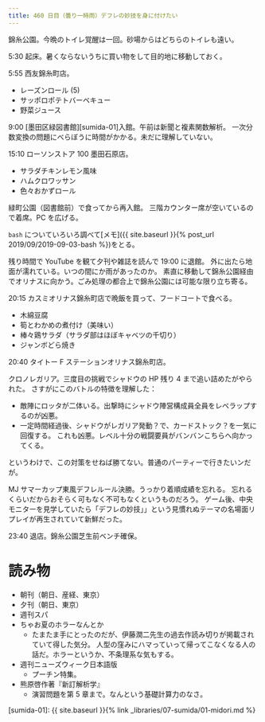 ```yaml
---
title: 460 日目（曇り一時雨）デフレの妙技を身に付けたい
---
```


錦糸公園。今晩のトイレ覚醒は一回。砂場からはどちらのトイレも遠い。

5:30 起床。暑くならないうちに買い物をして目的地に移動しておく。

5:55 西友錦糸町店。
* レーズンロール (5)
* サッポロポテトバーベキュー
* 野菜ジュース

9:00 [墨田区緑図書館][sumida-01]入館。午前は新聞と複素関数解析。
一次分数変換の問題にべらぼうに時間がかかる。未だに理解していない。

15:10 ローソンストア 100 墨田石原店。
* サラダチキンレモン風味
* ハムクロワッサン
* 色々おかずロール

緑町公園（図書館前）で食ってから再入館。
三階カウンター席が空いているので着席。PC を広げる。

`bash` についていろいろ調べて[メモ]({{ site.baseurl }}{% post_url 2019/09/2019-09-03-bash %})をとる。

残り時間で YouTube を観て夕刊や雑誌を読んで 19:00 に退館。
外に出たら地面が濡れている。いつの間にか雨があったのか。
素直に移動して錦糸公園経由でオリナスに向かう。ごみ処理の都合上で錦糸公園には可能な限り立ち寄る。

20:15 カスミオリナス錦糸町店で晩飯を買って、フードコートで食べる。
* 木綿豆腐
* 筍とわかめの煮付け（美味い）
* 棒々鶏サラダ（サラダ部はほぼキャベツの千切り）
* ジャンボどら焼き

20:40 タイトー F ステーションオリナス錦糸町店。

クロノレガリア。三度目の挑戦でシャドウの HP 残り 4 まで追い詰めたがやられた。
さすがにこのバトルの特徴を理解した：
* 敵陣にロッタが二体いる。出撃時にシャドウ陣営構成員全員をレベラップするのが凶悪。
* 一定時間経過後、シャドウがレガリア発動？で、カードストック？を一気に回復する。
  これも凶悪。レベル十分の戦闘要員がバンバンこちらへ向かってくる。

というわけで、この対策をせねば勝てない。普通のパーティーで行きたいンだが。

MJ サマーカップ東風デフレルール決勝。うっかり着順成績を忘れる。
忘れるくらいだからおそらく可もなく不可もなくというものだろう。
ゲーム後、中央モニターを見学していたら「デフレの妙技」」という見慣れぬテーマの名場面リプレイが再生されていて新鮮だった。

23:40 退店。錦糸公園芝生前ベンチ確保。

# 読み物

* 朝刊（朝日、産経、東京）
* 夕刊（朝日、東京）
* 週刊スパ
* ちゃお夏のホラーなんとか
  * たまたま手にとったのだが、伊藤潤二先生の過去作読み切りが掲載されていて得した気分。
    人型の窪みにハマっていって帰ってこなくなる人の話だ。ホラーというか、不条理系な気もする。
* 週刊ニューズウィーク日本語版
  * プーチン特集。
* 熊原啓作著『新訂解析学』
  * 演習問題を第 5 章まで。なんという基礎計算力のなさ。

[sumida-01]: {{ site.baseurl }}{% link _libraries/07-sumida/01-midori.md %}
